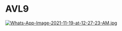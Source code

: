 # AVL9
[![Whats-App-Image-2021-11-19-at-12-27-23-AM.jpg](https://i.postimg.cc/jS0wq6NN/Whats-App-Image-2021-11-19-at-12-27-23-AM.jpg)](https://postimg.cc/QHmx0Tfx)
